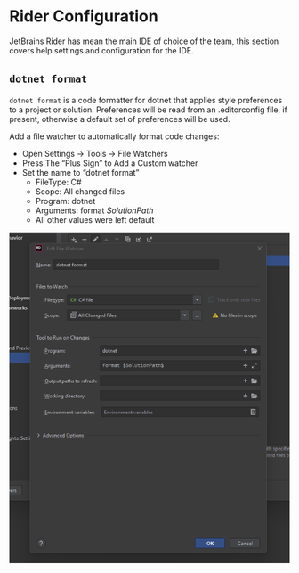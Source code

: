 # Rider Configuration

JetBrains Rider has mean the main IDE of choice of the team, this section covers help settings and configuration for the IDE.

## `dotnet format`

`dotnet format` is a code formatter for dotnet that applies style preferences to a project or solution. Preferences will be read from an .editorconfig file, if present, otherwise a default set of preferences will be used.  

Add a file watcher to automatically format code changes:

- Open Settings -> Tools -> File Watchers
- Press The “Plus Sign” to Add a Custom watcher
- Set the name to “dotnet format”
  - FileType: C#
  - Scope: All changed files
  - Program: dotnet
  - Arguments: format $SolutionPath$
  - All other values were left default

![Rider file watcher](./images/rider-dotnet-format-watcher.png)


